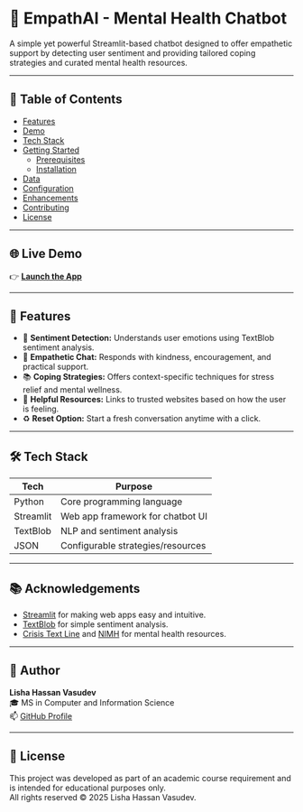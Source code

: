 # 🧠 EmpathAI - Mental Health Chatbot

A simple yet powerful Streamlit-based chatbot designed to offer empathetic support by detecting user sentiment and providing tailored coping strategies and curated mental health resources.

---

## 📖 Table of Contents

- [Features](#-features)
- [Demo](#-demo)
- [Tech Stack](#-tech-stack)
- [Getting Started](#-getting-started)
  - [Prerequisites](#prerequisites)
  - [Installation](#installation)
- [Data](#-data)
- [Configuration](#-configuration)
- [Enhancements](#-enhancements)
- [Contributing](#-contributing)
- [License](#-license)

---
## 🌐 Live Demo

👉 **[Launch the App](https://empathai-chatbot.streamlit.app)**

---
## 🚀 Features

- 🧠 **Sentiment Detection:** Understands user emotions using TextBlob sentiment analysis.  
- 💬 **Empathetic Chat:** Responds with kindness, encouragement, and practical support.  
- 📚 **Coping Strategies:** Offers context-specific techniques for stress relief and mental wellness.  
- 🔗 **Helpful Resources:** Links to trusted websites based on how the user is feeling.  
- ♻️ **Reset Option:** Start a fresh conversation anytime with a click.  
---

## 🛠️ Tech Stack

| Tech      | Purpose                             |
|-----------|--------------------------------------|
| Python    | Core programming language            |
| Streamlit | Web app framework for chatbot UI     |
| TextBlob  | NLP and sentiment analysis           |
| JSON      | Configurable strategies/resources    |

---
## 📚 Acknowledgements

- [Streamlit](https://streamlit.io/) for making web apps easy and intuitive.
- [TextBlob](https://textblob.readthedocs.io/) for simple sentiment analysis.
- [Crisis Text Line](https://www.crisistextline.org/) and [NIMH](https://www.nimh.nih.gov) for mental health resources.

---

## 👤 Author

**Lisha Hassan Vasudev**  
🎓 MS in Computer and Information Science  
📫 [GitHub Profile](https://github.com/Liishaa)

---

## 📜 License

This project was developed as part of an academic course requirement and is intended for educational purposes only.  
All rights reserved © 2025 Lisha Hassan Vasudev.



